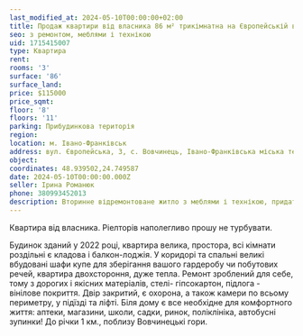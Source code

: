 ```yaml
---
last_modified_at: 2024-05-10T00:00:00+02:00
title: Продаж квартири від власника 86 м² трикімнатна на Європейській в c. Вовчинець
seo: з ремонтом, меблями і технікою
uid: 1715415007
type: Квартира
rent:
rooms: '3'
surface: '86'
surface_land:
price: $115000
price_sqmt:
floor: '8'
floors: '11'
parking: Прибудинкова територія
region:
location: м. Івано-Франківськ
address: вул. Європейська, 3, c. Вовчинець, Івано-Франківська міська територіальна громада
object:
coordinates: 48.939502,24.749587
date: 2024-05-10T00:00:00.000Z
seller: Ірина Романюк
phone: 380993452013
description: Вторинне відремонтоване житло з меблями і технікою, придатне і готове для проживання
---
```


Квартира від власника. Ріелторів наполегливо прошу не турбувати.

Будинок зданий у 2022 році, квартира велика, простора, всі кімнати роздільні є кладова і балкон-лоджія. У коридорі та спальні великі вбудовані шафи купе для зберігання вашого гардеробу чи побутових речей, квартира двохстороння, дуже тепла. Ремонт зроблений для себе, тому з дорогих і якісних матеріалів, стелі- гіпсокартон, підлога - вінілове покриття. Двір закритий, є охорона, а також камери по всьому периметру, у підїзді та ліфті. Біля дому є все необхідне для комфортного життя: аптеки, магазини, школи, садки, ринок, поліклініка, автобусні зупинки! До річки 1 км., поблизу Вовчинецькі гори.
